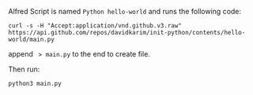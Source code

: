 Alfred Script is named `Python hello-world` and runs the following code:

```
curl -s -H "Accept:application/vnd.github.v3.raw" https://api.github.com/repos/davidkarim/init-python/contents/hello-world/main.py
```
append ` > main.py` to the end to create file.

Then run:

```
python3 main.py
```
